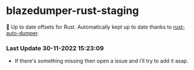 # blazedumper-rust-staging

🚀 Up to date offsets for Rust. Automatically kept up to date thanks to [rust-auto-dumper](https://github.com/Akandesh/rust-auto-dumper).


### Last Update 30-11-2022 15:23:09
- If there's something missing then open a issue and i'll try to add it asap.